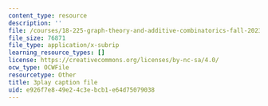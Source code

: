 ```yaml
---
content_type: resource
description: ''
file: /courses/18-225-graph-theory-and-additive-combinatorics-fall-2023/rBUFitIoE14_captions.vtt
file_size: 76871
file_type: application/x-subrip
learning_resource_types: []
license: https://creativecommons.org/licenses/by-nc-sa/4.0/
ocw_type: OCWFile
resourcetype: Other
title: 3play caption file
uid: e926f7e8-49e2-4c3e-bcb1-e64d75079038
---
```

